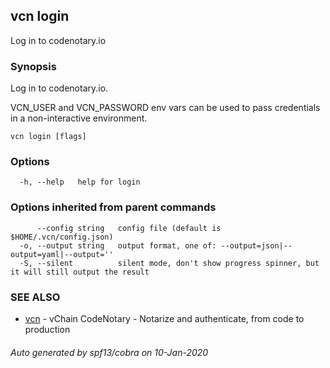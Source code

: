 ## vcn login

Log in to codenotary.io

### Synopsis

Log in to codenotary.io.

VCN_USER and VCN_PASSWORD env vars can be used to pass credentials 
in a non-interactive environment.


```
vcn login [flags]
```

### Options

```
  -h, --help   help for login
```

### Options inherited from parent commands

```
      --config string   config file (default is $HOME/.vcn/config.json)
  -o, --output string   output format, one of: --output=json|--output=yaml|--output=''
  -S, --silent          silent mode, don't show progress spinner, but it will still output the result
```

### SEE ALSO

* [vcn](vcn.md)	 - vChain CodeNotary - Notarize and authenticate, from code to production

###### Auto generated by spf13/cobra on 10-Jan-2020
